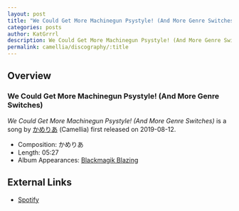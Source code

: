 ```yaml
---
layout: post
title: "We Could Get More Machinegun Psystyle! (And More Genre Switches)"
categories: posts
author: KatGrrrl
description: We Could Get More Machinegun Psystyle! (And More Genre Switches) song page
permalink: camellia/discography/:title
---
```


## Overview

### We Could Get More Machinegun Psystyle! (And More Genre Switches)

*We Could Get More Machinegun Psystyle! (And More Genre Switches)* is a song by [かめりあ](<{% link postsWiki/_posts/2023-12-10-camellia.md %}>) (Camellia) first released on 2019-08-12.

* Composition: かめりあ
* Length: 05:27
* Album Appearances: [Blackmagik Blazing](<{% link postsInclude/_posts/camellia/albums/Blackmagik-Blazing/2023-12-21-Blackmagik-Blazing.md %}>)

## External Links

* [Spotify](https://open.spotify.com/track/2yyT3q2OhnHeVTpbtp4rFU?si=43ef50a5990c430f)
